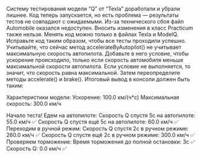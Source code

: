 Систему тестирования модели “Q” от “Texla” доработали и убрали лишнее. Код теперь запускается, но есть проблема — результаты тестов не совпадают с ожидаемыми. Из-за технического сбоя файл Automobile оказался недоступен. Вносить изменения в класс Practicum также нельзя. Менять код можно только в файлах Texla и ModelQ.
Исправьте код таким образом, чтобы все тесты проходили успешно. Учитывайте, что сейчас метод accelerateByAutopilot() не учитывает максимальную скорость автопилота. Добавьте в него условие, чтобы ускорение происходило, только если скорость автомобиля меньше максимальной скорости автопилота. Если условие не выполняется, то значит, что скорость равна максимальной. Затем переопределите методы accelerate() и  brake().
Итоговый вывод в консоли должен быть таким:

Характеристики модели:
Ускорение: 100.0 км/(ч*с)
Максимальная скорость: 300.0 км/ч

Начало теста!
Едем на автопилоте:
Скорость Q спустя 5с на автопилоте: 55.0 км/ч ✅
Скорость Q спустя ещё 5с на автопилоте: 60.0 км/ч ✅
Переходим в ручной режим:
Скорость Q спустя 2с в ручном режиме: 260.0 км/ч ✅
Скорость Q спустя ещё 2с в ручном режиме: 300.0 км/ч ✅
Проверяем торможение:
Время торможения до полной остановки: 3c ✅
Скорость Q: 0.0 км/ч ✅ 